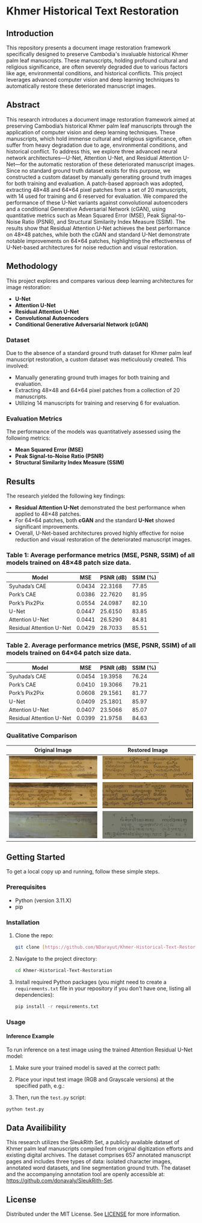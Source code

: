 # Khmer Historical Text Restoration

## Introduction

This repository presents a document image restoration framework specifically designed to preserve Cambodia's invaluable historical Khmer palm leaf manuscripts. These manuscripts, holding profound cultural and religious significance, are often severely degraded due to various factors like age, environmental conditions, and historical conflicts. This project leverages advanced computer vision and deep learning techniques to automatically restore these deteriorated manuscript images.

## Abstract

This research introduces a document image restoration framework aimed at preserving Cambodia’s historical Khmer palm leaf manuscripts through the application of computer vision and deep learning techniques. These manuscripts, which hold immense cultural and religious significance, often suffer from heavy degradation due to age, environmental conditions, and historical conflict. To address this, we explore three advanced neural network architectures—U-Net, Attention U-Net, and Residual Attention U-Net—for the automatic restoration of these deteriorated manuscript images. Since no standard ground truth dataset exists for this purpose, we constructed a custom dataset by manually generating ground truth images for both training and evaluation. A patch-based approach was adopted, extracting 48×48 and 64×64 pixel patches from a set of 20 manuscripts, with 14 used for training and 6 reserved for evaluation. We compared the performance of these U-Net variants against convolutional autoencoders and a conditional Generative Adversarial Network (cGAN), using quantitative metrics such as Mean Squared Error (MSE), Peak Signal-to-Noise Ratio (PSNR), and Structural Similarity Index Measure (SSIM). The results show that Residual Attention U-Net achieves the best performance on 48×48 patches, while both the cGAN and standard U-Net demonstrate notable improvements on 64×64 patches, highlighting the effectiveness of U-Net-based architectures for noise reduction and visual restoration.

## Methodology

This project explores and compares various deep learning architectures for image restoration:

* **U-Net**
* **Attention U-Net**
* **Residual Attention U-Net**
* **Convolutional Autoencoders**
* **Conditional Generative Adversarial Network (cGAN)**

### Dataset

Due to the absence of a standard ground truth dataset for Khmer palm leaf manuscript restoration, a custom dataset was meticulously created. This involved:

* Manually generating ground truth images for both training and evaluation.
* Extracting 48×48 and 64×64 pixel patches from a collection of 20 manuscripts.
* Utilizing 14 manuscripts for training and reserving 6 for evaluation.

### Evaluation Metrics

The performance of the models was quantitatively assessed using the following metrics:

* **Mean Squared Error (MSE)**
* **Peak Signal-to-Noise Ratio (PSNR)**
* **Structural Similarity Index Measure (SSIM)**

## Results

The research yielded the following key findings:

* **Residual Attention U-Net** demonstrated the best performance when applied to 48×48 patches.
* For 64×64 patches, both **cGAN** and the standard **U-Net** showed significant improvements.
* Overall, U-Net-based architectures proved highly effective for noise reduction and visual restoration of the deteriorated manuscript images.

### Table 1: Average performance metrics (MSE, PSNR, SSIM) of all models trained on 48×48 patch size data.

| Model                      | MSE    | PSNR (dB) | SSIM (%) |
|---------------------------|--------|-----------|----------|
| Syuhada’s CAE             | 0.0434 | 22.3168   | 77.85    |
| Pork’s CAE                | 0.0386 | 22.7620   | 81.95    |
| Pork’s Pix2Pix            | 0.0554 | 24.0987   | 82.10    |
| U-Net                     | 0.0447 | 25.6150   | 83.85    |
| Attention U-Net           | 0.0441 | 26.5290   | 84.81    |
| Residual Attention U-Net  | 0.0429 | 28.7033   | 85.51    |

### Table 2. Average performance metrics (MSE, PSNR, SSIM) of all models trained on 64×64 patch size data.

| Model                      | MSE    | PSNR (dB) | SSIM (%) |
|---------------------------|--------|-----------|----------|
| Syuhada’s CAE             | 0.0454 | 19.3958   | 76.24    |
| Pork’s CAE                | 0.0410 | 19.3066   | 79.21    |
| Pork’s Pix2Pix            | 0.0608 | 29.1561   | 81.77    |
| U-Net                     | 0.0409 | 25.1801   | 85.97    |
| Attention U-Net           | 0.0407 | 23.5066   | 85.07    |
| Residual Attention U-Net  | 0.0399 | 21.9758   | 84.63    |


### Qualitative Comparison

| Original Image | Restored Image |
|----------------|----------------|
| ![Original](qualitative_comparison/499_nl_a157_220_02.jpg) | ![Restored](qualitative_comparison/inference_499_nl_a157_220_02.jpg) |
| ![Original](qualitative_comparison/515_nl_a157_224_02.jpg) | ![Restored](qualitative_comparison/inference_515_nl_a157_224_02.jpg) |
| ![Original](qualitative_comparison/316_kandal_tekvil_02_019.jpg) | ![Restored](qualitative_comparison/inference_316_kandal_tekvil_02_019.jpg) |

## Getting Started

To get a local copy up and running, follow these simple steps.

### Prerequisites

* Python (version 3.11.X)
* pip

### Installation

1.  Clone the repo:
    ```bash
    git clone [https://github.com/NDarayut/Khmer-Historical-Text-Restoration.git](https://github.com/NDarayut/Khmer-Historical-Text-Restoration.git)
    ```
2.  Navigate to the project directory:
    ```bash
    cd Khmer-Historical-Text-Restoration
    ```
3.  Install required Python packages (you might need to create a `requirements.txt` file in your repository if you don't have one, listing all dependencies):
    ```bash
    pip install -r requirements.txt
    ```

### Usage

#### Inference Example

To run inference on a test image using the trained Attention Residual U-Net model:

1. Make sure your trained model is saved at the correct path:

2. Place your input test image (RGB and Grayscale versions) at the specified path, e.g.:

3. Then, run the `test.py` script:
```bash
python test.py
```

## Data Availibility
This research utilizes the SleukRith Set, a publicly available dataset of Khmer palm leaf manuscripts compiled from original digitization efforts and existing digital archives. The dataset comprises 657 annotated manuscript pages and includes three types of data: isolated character images, annotated word datasets, and line segmentation ground truth. The dataset and the accompanying annotation tool are openly accessible at: https://github.com/donavaly/SleukRith-Set. 

## License
Distributed under the MIT License. See [LICENSE](LICENSE) for more information.